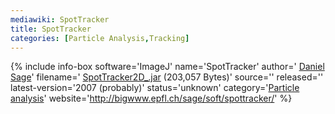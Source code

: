 ```yaml
---
mediawiki: SpotTracker
title: SpotTracker
categories: [Particle Analysis,Tracking]
---
```


{% include info-box software='ImageJ' name='SpotTracker' author=' [Daniel Sage](http://bigwww.epfl.ch/sage/)' filename=' [SpotTracker2D\_.jar](http://bigwww.epfl.ch/sage/soft/spottracker/SpotTracker2D_.jar) (203,057 Bytes)' source='' released='' latest-version='2007 (probably)' status='unknown' category='[Particle analysis](/plugin-index#particle-analysis)' website='http://bigwww.epfl.ch/sage/soft/spottracker/' %}

  
